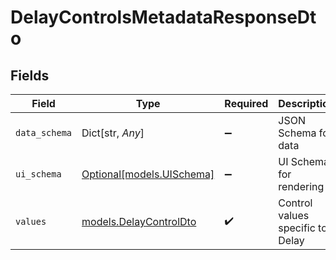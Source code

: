 # DelayControlsMetadataResponseDto


## Fields

| Field                                                  | Type                                                   | Required                                               | Description                                            |
| ------------------------------------------------------ | ------------------------------------------------------ | ------------------------------------------------------ | ------------------------------------------------------ |
| `data_schema`                                          | Dict[str, *Any*]                                       | :heavy_minus_sign:                                     | JSON Schema for data                                   |
| `ui_schema`                                            | [Optional[models.UISchema]](../models/uischema.md)     | :heavy_minus_sign:                                     | UI Schema for rendering                                |
| `values`                                               | [models.DelayControlDto](../models/delaycontroldto.md) | :heavy_check_mark:                                     | Control values specific to Delay                       |